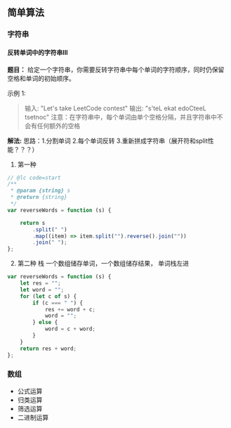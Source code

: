## 简单算法

### 字符串

#### 反转单词中的字符串III
**题目：**
给定一个字符串，你需要反转字符串中每个单词的字符顺序，同时仍保留空格和单词的初始顺序。

示例 1:
>输入: "Let's take LeetCode contest"
>输出: "s'teL ekat edoCteeL tsetnoc" 
注意：在字符串中，每个单词由单个空格分隔，并且字符串中不会有任何额外的空格

**解法:**
思路：1.分割单词 2.每个单词反转 3.重新拼成字符串（展开符和split性能？？？）
	 
1. 第一种

```js
// @lc code=start
/**
 * @param {string} s
 * @return {string}
 */
var reverseWords = function (s) {

	return s
		.split(" ")
		.map((item) => item.split("").reverse().join(""))
		.join(" ");
};

```

2. 第二种 栈 一个数组储存单词，一个数组储存结果， 单词栈左进

```js
var reverseWords = function (s) {
    let res = "";
	let word = "";
	for (let c of s) {
		if (c === " ") {
			res += word + c;
			word = "";
		} else {
			word = c + word;
		}
	}
	return res + word;
};
```

### 数组

- 公式运算
- 归类运算
- 筛选运算
- 二进制运算
